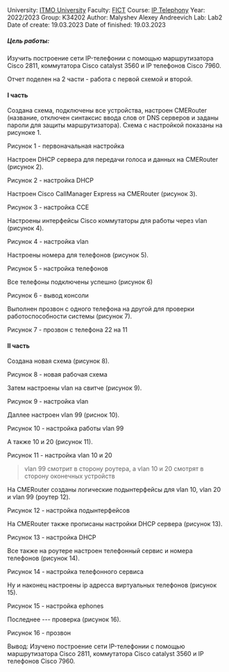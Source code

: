 University: [ITMO University](https://itmo.ru/ru/)
Faculty: [FICT](https://fict.itmo.ru)
Course: [IP Telephony](https://github.com/itmo-ict-faculty/ip-telephony)
Year: 2022/2023
Group: K34202
Author: Malyshev Alexey Andreevich
Lab: Lab2
Date of create: 19.03.2023
Date of finished: 19.03.2023

##### Цель работы: 
Изучить построение сети IP-телефонии с помощью маршрутизатора Cisco 2811, коммутатора Cisco catalyst 3560 и IP телефонов Cisco 7960.

Отчет поделен на 2 части - работа с первой схемой и второй.

#### I часть
Создана схема, подключены все устройства, настроен CMERouter (название, отключен синтаксис ввода слов от DNS серверов и заданы пароли для защиты маршрутизатора). Схема с настройкой показаны на рисуноке 1.

Рисунок 1 - первоначальная настройка

Настроен DHCP сервера для передачи голоса и данных на CMERouter (рисунок 2).

Рисунок 2 - настройка DHCP

Настроен Cisco CallManager Express на CMERouter (рисунок 3).

Рисунок 3 - настройка CCE

Настроены интерфейсы Cisco коммутаторы для работы через vlan (рисунок 4).

Рисунок 4 - настройка vlan

Настроены номера для телефонов (рисунок 5).

Рисунок 5 - настройка телефонов

Все телефоны подключены успешно (рисунок 6)

Рисунок 6 - вывод консоли

Выполнен прозвон с одного телефона на другой для проверки работоспособности системы (рисунок 7).

Рисунок 7 - прозвон с телефона 22 на 11

#### II часть
Создана новая схема (рисунок 8).

Рисунок 8 - новая рабочая схема

Затем настроены vlan на свитче (рисунок 9).

Рисунок 9 - настройка vlan

Даллее настроен vlan 99 (риснок 10).

Рисунок 10 - настройка работы vlan 99

А также 10 и 20 (рисунок 11).

Рисунок 11 - настройка vlan 10 и 20

> vlan 99 смотрит в сторону роутера, а vlan 10 и 20 смотрят в сторону оконечных устройств

На CMERouter созданы логические подынтерфейсы для vlan 10, vlan 20 и vlan 99 (роутер 12).

Рисунок 12 - настройка подынтерфейсов

На CMERouter также прописаны настройки DHCP сервера (рисунок 13).

Рисунок 13 - настройка DHCP

Все также на роутере настроен телефонный сервис и номера телефонов (рисунок 14).

Рисунок 14 - настройка телефонного сервиса

Ну и наконец настроены ip адресса виртуальных телефонов (рисунок 15).

Рисунок 15 - настройка ephones

Последнее --- проверка (рисунок 16).

Рисунок 16 - прозвон

Вывод: Изучено построение сети IP-телефонии с помощью маршрутизатора Cisco 2811, коммутатора Cisco catalyst 3560 и IP телефонов Cisco 7960.
